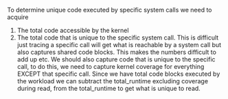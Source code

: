 To determine unique code executed by specific system calls we need to acquire
1. The total code accessible by the kernel
2. The total code that is unique to the specific system call. This is difficult
    just tracing a specific call will get what is reachable by a system call but
    also captures shared code blocks. This makes the numbers difficult to add up etc.
    We should also capture code that is unique to the specific call, to do this,
    we need to capture kernel coverage for everything EXCEPT that specific call.
    Since we have total code blocks executed by the workload we can subtract the 
    total_runtime excluding coverage during read, from the total_runtime to get what is unique
    to read.
